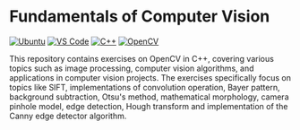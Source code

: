 # Fundamentals of Computer Vision

[![Ubuntu](https://img.shields.io/badge/Ubuntu-20.04-orange?style=flat-square&logo=ubuntu&logoColor=white)](https://ubuntu.com/) [![VS Code](https://img.shields.io/badge/VS%20Code-v1.61.0-007ACC?style=flat-square&logo=visual-studio-code&logoColor=white)](https://code.visualstudio.com/) [![C++](https://img.shields.io/badge/C++-17-blue?style=flat-square&logo=c%2B%2B&logoColor=white)](https://en.cppreference.com/) [![OpenCV](https://img.shields.io/badge/OpenCV-v4.6.0-brightgreen?style=flat&logo=opencv&logoColor=white)](https://opencv.org/)

This repository contains exercises on OpenCV in C++, covering various topics such as image processing, computer vision algorithms, and applications in computer vision projects. The exercises specifically focus on topics like SIFT, implementations of convolution operation, Bayer pattern, background subtraction, Otsu's method, mathematical morphology, camera pinhole model, edge detection, Hough transform and implementation of the Canny edge detector algorithm.
